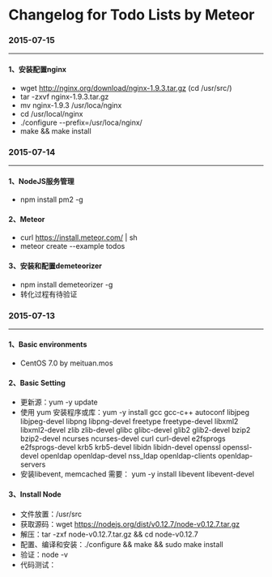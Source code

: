# Changelog for Todo Lists by Meteor

### 2015-07-15
---

#### 1、安装配置nginx

  - wget http://nginx.org/download/nginx-1.9.3.tar.gz (cd /usr/src/)
  - tar -zxvf nginx-1.9.3.tar.gz
  - mv nginx-1.9.3 /usr/loca/nginx
  - cd /usr/local/nginx
  - ./configure --prefix=/usr/loca/nginx/
  - make && make install


### 2015-07-14
----

#### 1、NodeJS服务管理

  - npm install pm2 -g

#### 2、Meteor

  - curl https://install.meteor.com/ | sh
  - meteor create --example todos
  
#### 3、安装和配置demeteorizer
  
  - npm install demeteorizer -g
  - 转化过程有待验证


### 2015-07-13
----

#### 1、Basic environments

  - CentOS 7.0 by meituan.mos

#### 2、Basic Setting

  - 更新源：yum -y update
  - 使用 yum 安装程序或库：yum -y install gcc gcc-c++ autoconf libjpeg libjpeg-devel libpng libpng-devel freetype freetype-devel libxml2 libxml2-devel zlib zlib-devel glibc glibc-devel glib2 glib2-devel bzip2 bzip2-devel ncurses ncurses-devel curl curl-devel e2fsprogs e2fsprogs-devel krb5 krb5-devel libidn libidn-devel openssl openssl-devel openldap openldap-devel nss_ldap openldap-clients openldap-servers
  - 安装libevent, memcached 需要： yum -y install libevent libevent-devel
  
#### 3、Install Node

  - 文件放置：/usr/src
  - 获取源码：wget https://nodejs.org/dist/v0.12.7/node-v0.12.7.tar.gz
  - 解压：tar -zxf node-v0.12.7.tar.gz && cd node-v0.12.7
  - 配置、编译和安装：./configure && make && sudo make install
  - 验证：node -v
  - 代码测试：
  

